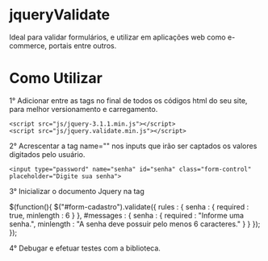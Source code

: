 # jqueryValidate
Ideal para validar formulários, e utilizar em aplicações web como e-commerce, portais entre outros.

# Como Utilizar

1° Adicionar entre as tags <body></body> no final de todos os códigos html do seu site, para melhor versionamento e carregamento.

    <script src="js/jquery-3.1.1.min.js"></script>
    <script src="js/jquery.validate.min.js"></script>
    
2° Acrescentar a tag name="" nos inputs que irão ser captados os valores digitados pelo usuário.

    <input type="password" name="senha" id="senha" class="form-control" placeholder="Digite sua senha">

3° Inicializar o documento Jquery na tag <script></script>

   $(function(){
        $("#form-cadastro").validate({
            rules : {
                senha : {
                    required : true,
                    minlength : 6
                }
            },
            #messages : {
                senha : {
                    required : "Informe uma senha.",
                    minlength : "A senha deve possuir pelo menos 6 caracteres."
                }
            }
        });
   });
    
4° Debugar e efetuar testes com a biblioteca.    
    
    
    
